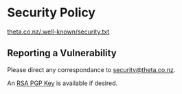 # Security Policy

[theta.co.nz/.well-known/security.txt](https://theta.co.nz/.well-known/security.txt)

## Reporting a Vulnerability

Please direct any correspondance to [security@theta.co.nz](mailto:security@theta.co.nz?subject=[GitHub]%20Security%20Report).

An [RSA PGP Key](https://theta.co.nz/.well-known/security@theta.co.nz.asc) is available if desired.